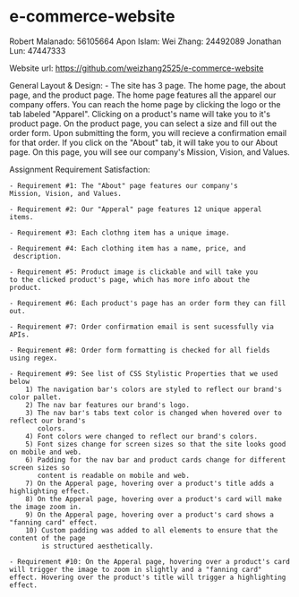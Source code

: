 # e-commerce-website

Robert Malanado: 56105664
Apon Islam:
Wei Zhang: 24492089
Jonathan Lun: 47447333

Website url: https://github.com/weizhang2525/e-commerce-website

General Layout & Design:
    - The site has 3 page. The home page, the about page, and the 
    product page. The home page features all the apparel our 
    company offers. You can reach the home page by clicking the 
    logo or the tab labeled "Apparel". Clicking on a product's name 
    will take you to it's product page. On the product page, you 
    can select a size and fill out the order form. Upon submitting 
    the form, you will recieve a confirmation email for that order. 
    If you click on the "About" tab, it will take you to our About 
    page. On this page, you will see our company's Mission, Vision, 
    and Values.



Assignment Requirement Satisfaction:
    
    - Requirement #1: The "About" page features our company's 
    Mission, Vision, and Values.

    - Requirement #2: Our "Apperal" page features 12 unique apperal 
    items.

    - Requirement #3: Each clothng item has a unique image.

    - Requirement #4: Each clothing item has a name, price, and
     description.

    - Requirement #5: Product image is clickable and will take you 
    to the clicked product's page, which has more info about the 
    product.

    - Requirement #6: Each product's page has an order form they can fill out.

    - Requirement #7: Order confirmation email is sent sucessfully via APIs.

    - Requirement #8: Order form formatting is checked for all fields using regex.

    - Requirement #9: See list of CSS Stylistic Properties that we used below
        1) The navigation bar's colors are styled to reflect our brand's color pallet.
        2) The nav bar features our brand's logo.
        3) The nav bar's tabs text color is changed when hovered over to reflect our brand's 
           colors.
        4) Font colors were changed to reflect our brand's colors.
        5) Font sizes change for screen sizes so that the site looks good on mobile and web.
        6) Padding for the nav bar and product cards change for different screen sizes so 
           content is readable on mobile and web.
        7) On the Apperal page, hovering over a product's title adds a highlighting effect.
        8) On the Apperal page, hovering over a product's card will make the image zoom in.
        9) On the Apperal page, hovering over a product's card shows a "fanning card" effect.
        10) Custom padding was added to all elements to ensure that the content of the page  
            is structured aesthetically. 

    - Requirement #10: On the Apperal page, hovering over a product's card will trigger the image to zoom in slightly and a "fanning card" effect. Hovering over the product's title will trigger a highlighting effect.
